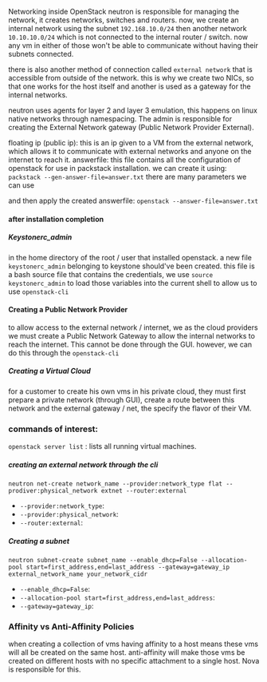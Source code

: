 
Networking inside OpenStack
neutron is responsible for managing the network, it creates networks, switches and routers.
now, we create an internal network using the subnet `192.168.10.0/24` then another network `10.10.10.0/24` which is not connected to the internal router / switch.
now any vm in either of those won't be able to communicate without having their subnets connected.

there is also another method of connection called `external network` that is accessible from outside of the network.
this is why we create two NICs, so that one works for the host itself and another is used as a gateway for the internal networks.

neutron uses agents for layer 2 and layer 3 emulation, this happens on linux native networks through namespacing.
The admin is responsible for creating the External Network gateway (Public Network Provider External).

floating ip (public ip):
this is an ip given to a VM from the external network, which allows it to communicate with external networks and anyone on the internet to reach it.
answerfile:
this file contains all the configuration of openstack for use in packstack installation.
we can create it using:
`packstack --gen-answer-file=answer.txt`
there are many parameters we can use

and then apply the created answerfile:
`openstack --answer-file=answer.txt`

#### after installation completion
##### Keystonerc_admin
in the home directory of the root / user that installed openstack. 
a new file `keystonerc_admin` belonging to keystone should've been created.
this file is a bash source file that contains the credentials, we use `source keystonerc_admin` to load those variables into the current shell to allow us to use `openstack-cli`

#### Creating a Public Network Provider
to allow access to the external network / internet, we as the cloud providers we must create a Public Network Gateway to allow the internal networks to reach the internet.
This cannot be done through the GUI. however, we can do this through the `openstack-cli`
##### Creating a Virtual Cloud
for a customer to create his own vms in his private cloud, they must first prepare a private network (through GUI), create a route between this network and the external gateway / net, the specify the flavor of their VM.

### commands of interest:
`openstack server list` : lists all running virtual machines.
##### creating an external network through the cli
`neutron net-create network_name --provider:network_type flat --prodiver:physical_network extnet --router:external`
- `--provider:network_type`: 
- `--provider:physical_network`:
- `--router:external`:
##### Creating a subnet
`neutron subnet-create subnet_name --enable_dhcp=False --allocation-pool start=first_address,end=last_address --gateway=gateway_ip external_network_name your_network_cidr`
- `--enable_dhcp=False`:
- `--allocation-pool start=first_address,end=last_address`:
- `--gateway=gateway_ip`:

### Affinity vs Anti-Affinity Policies
when creating a collection of vms having affinity to a host means these vms will all be created on the same host.
anti-affinity will make those vms be created on different hosts with no specific attachment to a single host.
Nova is responsible for this.
